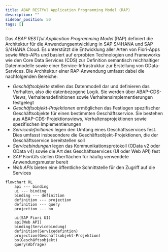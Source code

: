 ```yaml
---
title: ABAP RESTful Application Programming Model (RAP)
description: ""
sidebar_position: 50
tags: []
---
```


Das _ABAP RESTful Application Programming Model_ (RAP) definiert die Architektur für die Anwendungsentwicklung in SAP S/4HANA und SAP S/4HANA Cloud. Es unterstützt die Entwicklung aller Arten von Fiori-Apps sowie Web-APIs und basiert auf erprobten Technologien und Frameworks wie den Core Data Services (CDS) zur Definition semantisch reichhaltiger Datenmodelle sowie einer Service-Infrastruktur zur Erstellung von OData-Services. Die Architektur einer RAP-Anwendung umfasst dabei die nachfolgenden Bereiche:

- _Geschäftsobjekte_ stellen das Datenmodell dar und definieren das Verhalten, also die datenbezogene Logik. Sie werden über ABAP-CDS-Views, Verhaltensdefinitionen sowie Verhaltensimplementierungen festgelegt
- _Geschäftsobjekt-Projektionen_ ermöglichen das Festlegen spezifischer Geschäftsobjekte für einen bestimmten Geschäftsservice. Sie bestehen aus ABAP-CDS-Projektionsviews, Verhaltensprojektionen sowie spezifischen Implementierungen
- _Servicedefinitionen_ legen den Umfang eines Geschäftsservices fest. Dies umfasst insbesondere die Geschäftsobjekt-Projektionen, die der Geschäftsservice bereitstellen soll
- _Servicebindungen_ legen das Kommunikationsprotokoll (OData v2 oder OData v4) sowie die Art des Geschäftsservices (UI oder Web API) fest
- _SAP FioriUIs_ stellen Oberflächen für häufig verwendete Anwendungsmuster bereit
- _Web APIs_ bieten eine öffentliche Schnittstelle für den Zugriff auf die Services

```mermaid
flowchart RL
    api --- binding
    ui --- binding
    binding --- definition
    definition --- projection
    definition --- query
    projection --- bo

    ui(SAP Fiori UI)
    api(Web API)
    binding(Servicebindung)
    definition(Servicedefintion)
    projection(Geschäftsobjekt-Projektion)
    bo(Geschäftsobjekt)
    query(Abfrage)
```
